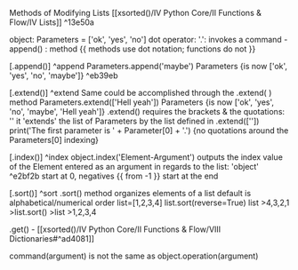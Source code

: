 Methods of Modifying Lists [[xsorted()/IV Python Core/II Functions & Flow/IV Lists]] ^13e50a

object: Parameters = ['ok', 'yes', 'no']
dot operator: '.': invokes a command
-append() : method
	{{ methods use dot notation; functions do not }}

[.append()] ^append
Parameters.append('maybe')
	Parameters {is now ['ok', 'yes', 'no', 'maybe']} ^eb39eb

[.extend()] ^extend
Same could be accomplished through the .extend( ) method
Parameters.extend(['Hell yeah'])
Parameters {is now ['ok', 'yes', 'no', 'maybe', 'Hell yeah']}
	.extend() requires the brackets & the quotations: ''
	it 'extends' the list of Parameters by the list defined in .extend([''])
	print('The first parameter is ' + Parameter[0] + '.') {no quotations around the Parameters[0] indexing}

[.index()] ^index
object.index('Element-Argument') outputs the index value of the Element entered as an argument in regards to the list: 'object' ^e2bf2b
	start at 0, negatives {{ from -1 }} start at the end

[.sort()] ^sort
.sort() method organizes elements of a list
	default is alphabetical/numerical order
	list=[1,2,3,4]
	list.sort(reverse=True)
	list
	>4,3,2,1
	>list.sort()
	>list
	>1,2,3,4

.get() - [[xsorted()/IV Python Core/II Functions & Flow/VIII Dictionaries#^ad4081]]

command(argument) is not the same as object.operation(argument)